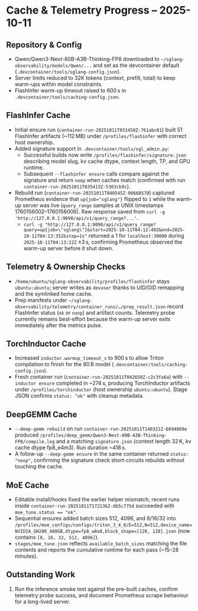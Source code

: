 # Cache & Telemetry Progress – 2025-10-11

## Repository & Config
- Qwen/Qwen3-Next-80B-A3B-Thinking-FP8 downloaded to `~/sglang-observability/models/Qwen/...` and set as the devcontainer default (`.devcontainer/tools/sglang-config.json`).
- Server limits reduced to 32K tokens (context, prefill, total) to keep warm-ups within model constraints.
- FlashInfer warm-up timeout raised to 600 s in `.devcontainer/tools/caching-config.json`.

## FlashInfer Cache
- Initial ensure run (`container-run-20251011T031450Z-761abc61`) built 51 FlashInfer artifacts (~112 MB) under `/profiles/flashinfer` with correct host ownership.
- Added signature support in `.devcontainer/tools/sgl_admin.py`:
  - Successful builds now write `/profiles/flashinfer/signature.json` describing model slug, kv cache dtype, context length, TP, and GPU runtime.
  - Subsequent `--flashinfer ensure` calls compare against the signature and return `noop` when caches match (confirmed with run `container-run-20251011T035413Z-5303cb9c`).
- Rebuild run (`container-run-20251011T040545Z-00668570`) captured Prometheus evidence that `up{job="sglang"}` flipped to `1` while the warm-up server was live (`query_range` samples at UNIX timestamps 1760156002–1760156006). Raw response saved from `curl -g 'http://127.0.0.1:9090/api/v1/query_range?...'`.
  - `curl -g "http://127.0.0.1:9090/api/v1/query_range?query=up{job=\"sglang\"}&start=2025-10-11T04:12:40Z&end=2025-10-11T04:13:35Z&step=1s"` returned a 1 for `localhost:30000` during `2025-10-11T04:13:22Z` ±3 s, confirming Prometheus observed the warm-up server before it shut down.

## Telemetry & Ownership Checks
- `/home/ubuntu/sglang-observability/profiles/flashinfer` stays `ubuntu:ubuntu`; server writes as `devuser` thanks to UID/GID remapping and the symlinked home cache.
- Prep manifests under `~/sglang-observability/telemetry/container_runs/…/prep_result.json` record FlashInfer status (`ok` or `noop`) and artifact counts. Telemetry probe currently remains best-effort because the warm-up server exits immediately after the metrics pulse.

## TorchInductor Cache
- Increased `inductor.warmup_timeout_s` to 900 s to allow Triton compilation to finish for the 80 B model (`.devcontainer/tools/caching-config.json`).
- Fresh container run (`container-run-20251011T042650Z-c2c3fa6a`) with `--inductor ensure` completed in ~274 s, producing TorchInductor artifacts under `/profiles/torchinductor` (host ownership `ubuntu:ubuntu`). Stage JSON confirms `status: "ok"` with cleanup metadata.

## DeepGEMM Cache
- `--deep-gemm rebuild` on run `container-run-20251011T140321Z-6694089e` produced `/profiles/deep_gemm/Qwen3-Next-80B-A3B-Thinking-FP8/compile.log` and a matching `signature.json` (context length 32 K, kv cache dtype fp8_e4m3). Run duration ~418 s.
- A follow-up `--deep-gemm ensure` in the same container returned `status: "noop"`, confirming the signature check short-circuits rebuilds without touching the cache.

## MoE Cache
- Editable install/hooks fixed the earlier helper mismatch; recent runs inside `container-run-20251011T172136Z-db5c775d` succeeded with `moe_tune.status == "ok"`.
- Sequential ensures added batch sizes 512, 4096, and 8/16/32 into `/profiles/moe_configs/configs/triton_3_4_0/E=512,N=512,device_name=NVIDIA_GH200_480GB,dtype=fp8_w8a8,block_shape=[128, 128].json` (now contains `[8, 16, 32, 512, 4096]`).
- `stages/moe_tune.json` reflects `available_batch_sizes` matching the file contents and reports the cumulative runtime for each pass (~15–28 minutes).

## Outstanding Work
1. Run the inference smoke test against the pre-built caches, confirm telemetry probe success, and document Prometheus scrape behaviour for a long-lived server.
